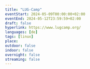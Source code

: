 ```yaml
---
title: "LUG-Camp"
eventStart: 2024-05-09T00:00:00+02:00
eventEnd: 2024-05-12T23:59:59+02:00
draft: false
hyperlink: https://www.lugcamp.org/
languages: [de]
tags: [linux]
place: 
outdoor: false
indoor: false
overnight: false
streaming: false
---
```


